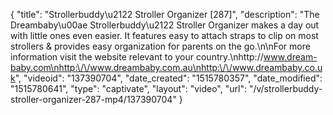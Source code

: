 {
    "title": "Strollerbuddy\u2122 Stroller Organizer [287]",
    "description": "The Dreambaby\u00ae Strollerbuddy\u2122 Stroller Organizer makes a day out with little ones even easier. It features easy to attach straps to clip on most strollers & provides easy organization for parents on the go.\n\nFor more information visit the website relevant to your country.\nhttp:\/\/www.dream-baby.com\nhttp:\/\/www.dreambaby.com.au\nhttp:\/\/www.dreambaby.co.uk",
    "videoid": "137390704",
    "date_created": "1515780357",
    "date_modified": "1515780641",
    "type": "captivate",
    "layout": "video",
    "url": "\/v\/strollerbuddy-stroller-organizer-287-mp4\/137390704"
}